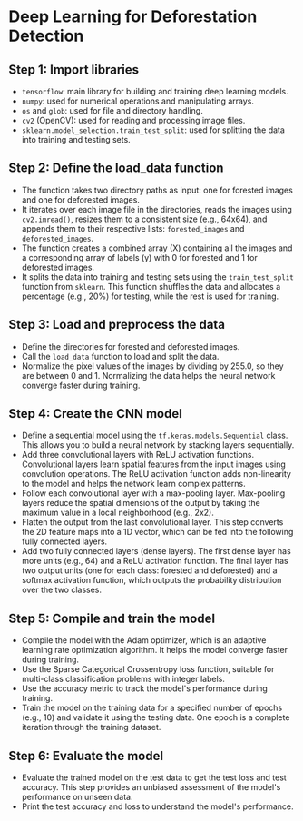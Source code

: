 # Deep Learning for Deforestation Detection

## Step 1: Import libraries
- `tensorflow`: main library for building and training deep learning models.
- `numpy`: used for numerical operations and manipulating arrays.
- `os` and `glob`: used for file and directory handling.
- `cv2` (OpenCV): used for reading and processing image files.
- `sklearn.model_selection.train_test_split`: used for splitting the data into training and testing sets.

## Step 2: Define the load_data function
- The function takes two directory paths as input: one for forested images and one for deforested images.
- It iterates over each image file in the directories, reads the images using `cv2.imread()`, resizes them to a consistent size (e.g., 64x64), and appends them to their respective lists: `forested_images` and `deforested_images`.
- The function creates a combined array (X) containing all the images and a corresponding array of labels (y) with 0 for forested and 1 for deforested images.
- It splits the data into training and testing sets using the `train_test_split` function from `sklearn`. This function shuffles the data and allocates a percentage (e.g., 20%) for testing, while the rest is used for training.

## Step 3: Load and preprocess the data
- Define the directories for forested and deforested images.
- Call the `load_data` function to load and split the data.
- Normalize the pixel values of the images by dividing by 255.0, so they are between 0 and 1. Normalizing the data helps the neural network converge faster during training.

## Step 4: Create the CNN model
- Define a sequential model using the `tf.keras.models.Sequential` class. This allows you to build a neural network by stacking layers sequentially.
- Add three convolutional layers with ReLU activation functions. Convolutional layers learn spatial features from the input images using convolution operations. The ReLU activation function adds non-linearity to the model and helps the network learn complex patterns.
- Follow each convolutional layer with a max-pooling layer. Max-pooling layers reduce the spatial dimensions of the output by taking the maximum value in a local neighborhood (e.g., 2x2).
- Flatten the output from the last convolutional layer. This step converts the 2D feature maps into a 1D vector, which can be fed into the following fully connected layers.
- Add two fully connected layers (dense layers). The first dense layer has more units (e.g., 64) and a ReLU activation function. The final layer has two output units (one for each class: forested and deforested) and a softmax activation function, which outputs the probability distribution over the two classes.

## Step 5: Compile and train the model
- Compile the model with the Adam optimizer, which is an adaptive learning rate optimization algorithm. It helps the model converge faster during training.
- Use the Sparse Categorical Crossentropy loss function, suitable for multi-class classification problems with integer labels.
- Use the accuracy metric to track the model's performance during training.
- Train the model on the training data for a specified number of epochs (e.g., 10) and validate it using the testing data. One epoch is a complete iteration through the training dataset.

## Step 6: Evaluate the model
- Evaluate the trained model on the test data to get the test loss and test accuracy. This step provides an unbiased assessment of the model's performance on unseen data.
- Print the test accuracy and loss to understand the model's performance.
